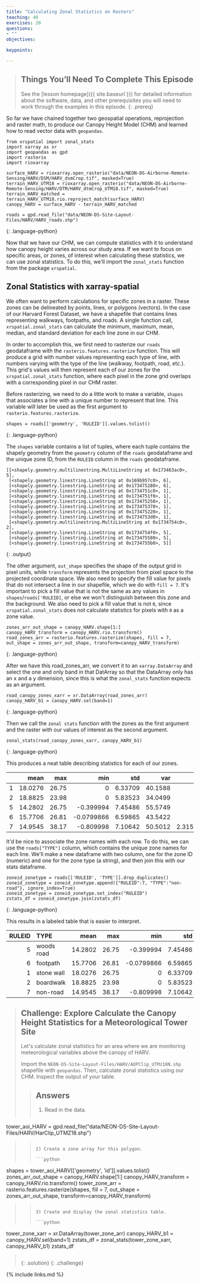 ```yaml
---
title: "Calculating Zonal Statistics on Rasters"
teaching: 40
exercises: 20
questions:
- ""
objectives:

keypoints:

---
```

> ## Things You’ll Need To Complete This Episode
> See the [lesson homepage]({{ site.baseurl }}) for detailed information about the software,
> data, and other prerequisites you will need to work through the examples in this episode.
{: .prereq}

So far we have chained together two geospatial operations, reprojection and raster math, to produce our Canopy Height Model (CHM) and learned how to read vector data with `geopandas`.

~~~
from xrspatial import zonal_stats
import xarray as xr
import geopandas as gpd
import rasterio
import rioxarray

surface_HARV = rioxarray.open_rasterio("data/NEON-DS-Airborne-Remote-Sensing/HARV/DSM/HARV_dsmCrop.tif", masked=True)
terrain_HARV_UTM18 = rioxarray.open_rasterio("data/NEON-DS-Airborne-Remote-Sensing/HARV/DTM/HARV_dtmCrop_UTM18.tif", masked=True)
terrain_HARV_matched = terrain_HARV_UTM18.rio.reproject_match(surface_HARV)
canopy_HARV = surface_HARV - terrain_HARV_matched

roads = gpd.read_file("data/NEON-DS-Site-Layout-Files/HARV/HARV_roads.shp")
~~~
{: .language-python}

Now that we have our CHM, we can compute statistics with it to understand how canopy height varies across our study area. If we want to focus on specific areas, or zones, of interest when calculating these statistics, we can use zonal statistics. To do this, we'll import the `zonal_stats` function from the package `xrspatial`.

## Zonal Statistics with xarray-spatial
We often want to perform calculations for specific zones in a raster. These zones can be delineated by points, lines, or polygons (vectors). In the case of our Harvard Forest Dataset, we have a shapefile that contains lines representing walkways, footpaths, and roads. A single function call, `xrspatial.zonal_stats` can calculate the minimum, maximum, mean, median, and standard deviation for each line zone in our CHM.

In order to accomplish this, we first need to rasterize our `roads` geodataframe with the `rasterio.features.rasterize` function. This will produce a grid with number values representing each type of line, with numbers varying with the type of the line (walkway, footpath, road, etc.). This grid's values will then represent each of our zones for the `xrspatial.zonal_stats` function, where each pixel in the zone grid overlaps with a corresponding pixel in our CHM raster. 

Before rasterizing, we need to do a little work to make a variable, `shapes` that associates a line with a unique number to represent that line. This variable will later be used as the first argument to `rasterio.features.rasterize`.

~~~
shapes = roads[['geometry', 'RULEID']].values.tolist()
~~~
{: .language-python}

The `shapes` variable contains a list of tuples, where each tuple contains the shapely geometry from the `geometry` column of the `roads` geodataframe and the unique zone ID, from the `RULEID` column in the `roads` geodataframe.

~~~
[[<shapely.geometry.multilinestring.MultiLineString at 0x173463ac0>, 5],
 [<shapely.geometry.linestring.LineString at 0x169b957c0>, 6],
 [<shapely.geometry.linestring.LineString at 0x173475280>, 6],
 [<shapely.geometry.linestring.LineString at 0x1734751c0>, 1],
 [<shapely.geometry.linestring.LineString at 0x1734751f0>, 1],
 [<shapely.geometry.linestring.LineString at 0x173475250>, 1],
 [<shapely.geometry.linestring.LineString at 0x173475370>, 1],
 [<shapely.geometry.linestring.LineString at 0x173475220>, 1],
 [<shapely.geometry.linestring.LineString at 0x1734753d0>, 1],
 [<shapely.geometry.multilinestring.MultiLineString at 0x1734754c0>, 2],
 [<shapely.geometry.linestring.LineString at 0x1734754f0>, 5],
 [<shapely.geometry.linestring.LineString at 0x173475580>, 5],
 [<shapely.geometry.linestring.LineString at 0x1734755b0>, 5]]
~~~
{: .output}

The other argument, `out_shape` specifies the shape of the output grid in pixel units, while `transform` represents the projection from pixel space to the projected coordinate space. We also need to specify the fill value for pixels that do not intersect a line in our shapefile, which we do with `fill = 7`. It's important to pick a fill value that is not the same as any values in `shapes`/`roads['RULEID]`, or else we won't distinguish between this zone and the background. We also need to pick a fill value that is not `0`, since `xrspatial.zonal_stats` does not calculate statistics for pixels with `0` as a zone value.

~~~
zones_arr_out_shape = canopy_HARV.shape[1:]
canopy_HARV_transform = canopy_HARV.rio.transform()
road_zones_arr = rasterio.features.rasterize(shapes, fill = 7, out_shape = zones_arr_out_shape, transform=canopy_HARV_transform)
~~~
{: .language-python}

After we have this road_zones_arr, we convert it to an `xarray.DataArray` and select the one and only band in that DatArray so that the DataArray only has an x and a y dimension, since this is what the `zonal_stats` function expects as an argument.

~~~
road_canopy_zones_xarr = xr.DataArray(road_zones_arr)
canopy_HARV_b1 = canopy_HARV.sel(band=1)
~~~
{: .language-python}

Then we call the `zonal stats` function with the zones as the first argument and the raster with our values of interest as the second argument.

~~~
zonal_stats(road_canopy_zones_xarr, canopy_HARV_b1)
~~~
{: .language-python}

This produces a neat table describing statistics for each of our zones.

|    |    mean |   max |        min |     std |     var |          count |
|---:|--------:|------:|-----------:|--------:|--------:|---------------:|
|  1 | 18.0276 | 26.75 |  0         | 6.33709 | 40.1588 |  734           |
|  2 | 18.8825 | 23.98 |  0         | 5.83523 | 34.0499 |   59           |
|  5 | 14.2802 | 26.75 | -0.399994  | 7.45486 | 55.5749 | 2419           |
|  6 | 15.7706 | 26.81 | -0.0799866 | 6.59865 | 43.5422 |  719           |
|  7 | 14.9545 | 38.17 | -0.809998  | 7.10642 | 50.5012 |    2.31557e+06 |

It'd be nice to associate the zone names with each row. To do this, we can use the `roads["TYPE"]` column, which contains the unique zone names for each line. We'll make a new dataframe with two column, one for the zone ID (numeric) and one for the zone type (a string), and then join this with our stats dataframe.

~~~
zoneid_zonetype = roads[['RULEID', 'TYPE']].drop_duplicates()
zoneid_zonetype = zoneid_zonetype.append({"RULEID":7, "TYPE":"non-road"}, ignore_index=True)
zoneid_zonetype = zoneid_zonetype.set_index("RULEID")
zstats_df = zoneid_zonetype.join(zstats_df)
~~~
{: .language-python}

This results in a labeled table that is easier to interpret.

|   RULEID | TYPE       |    mean |   max |        min |     std |     var |          count |
|---------:|:-----------|--------:|------:|-----------:|--------:|--------:|---------------:|
|        5 | woods road | 14.2802 | 26.75 | -0.399994  | 7.45486 | 55.5749 | 2419           |
|        6 | footpath   | 15.7706 | 26.81 | -0.0799866 | 6.59865 | 43.5422 |  719           |
|        1 | stone wall | 18.0276 | 26.75 |  0         | 6.33709 | 40.1588 |  734           |
|        2 | boardwalk  | 18.8825 | 23.98 |  0         | 5.83523 | 34.0499 |   59           |
|        7 | non-road   | 14.9545 | 38.17 | -0.809998  | 7.10642 | 50.5012 |    2.31557e+06 |

> ## Challenge: Explore Calculate the Canopy Height Statistics for a Meteorological Tower Site
> 
> Let's calculate zonal statistics for an area where we are monitoring meteorological variables above the canopy of HARV.
> 
> Import the `NEON-DS-Site-Layout-Files/HARV/AOPClip_UTMz18N.shp` shapefile with `geopandas`.
> Then, calculate zonal statistics using our CHM. Inspect the output of your table.
> 
> 
> > ## Answers
> > 1) Read in the data.
> >
> > ```python
tower_aoi_HARV = gpd.read_file("data/NEON-DS-Site-Layout-Files/HARV/HarClip_UTMZ18.shp")
> > ```
> >
> > 2) Create a zone array for this polygon.
> >
> > ```python
shapes = tower_aoi_HARV[['geometry', 'id']].values.tolist()
zones_arr_out_shape = canopy_HARV.shape[1:]
canopy_HARV_transform = canopy_HARV.rio.transform()
tower_zone_arr = rasterio.features.rasterize(shapes, fill = 7, out_shape = zones_arr_out_shape, transform=canopy_HARV_transform)
> > ```
> > 
> > 3) Create and display the zonal statistics table.
> >
> > ```python
tower_zone_xarr = xr.DataArray(tower_zone_arr)
canopy_HARV_b1 = canopy_HARV.sel(band=1)
zstats_df = zonal_stats(tower_zone_xarr, canopy_HARV_b1)
zstats_df
> > ```
> {: .solution}
{: .challenge}

{% include links.md %}

